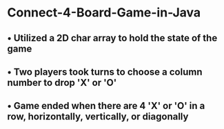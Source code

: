 # Connect-4-Board-Game-in-Java

## • Utilized a 2D char array to hold the state of the game
## • Two players took turns to choose a column number to drop 'X' or 'O'
## • Game ended when there are 4 'X' or 'O' in a row, horizontally, vertically, or diagonally
